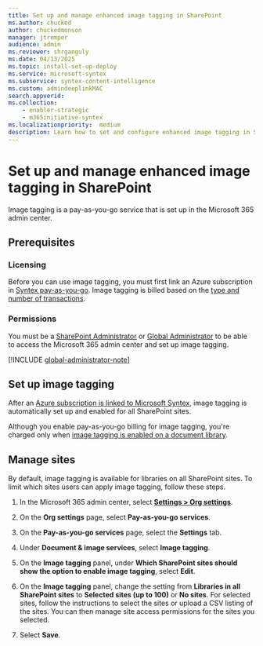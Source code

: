 ```yaml
---
title: Set up and manage enhanced image tagging in SharePoint
ms.author: chucked
author: chuckedmonson
manager: jtremper
audience: admin
ms.reviewer: shrganguly
ms.date: 04/13/2025
ms.topic: install-set-up-deploy
ms.service: microsoft-syntex
ms.subservice: syntex-content-intelligence
ms.custom: admindeeplinkMAC
search.appverid:
ms.collection:
    - enabler-strategic
    - m365initiative-syntex
ms.localizationpriority:  medium
description: Learn how to set and configure enhanced image tagging in SharePoint.
---
```


# Set up and manage enhanced image tagging in SharePoint

Image tagging is a pay-as-you-go service that is set up in the Microsoft 365 admin center.

## Prerequisites

### Licensing

Before you can use image tagging, you must first link an Azure subscription in [Syntex pay-as-you-go](syntex-azure-billing.md). Image tagging is billed based on the [type and number of transactions](syntex-pay-as-you-go-services.md).

### Permissions

You must be a [SharePoint Administrator](/entra/identity/role-based-access-control/permissions-reference#sharepoint-administrator) or [Global Administrator](/entra/identity/role-based-access-control/permissions-reference#global-administrator) to be able to access the Microsoft 365 admin center and set up image tagging.

[!INCLUDE [global-administrator-note](../includes/global-administrator-note.md)]

## Set up image tagging

After an [Azure subscription is linked to Microsoft Syntex](syntex-azure-billing.md), image tagging is automatically set up and enabled for all SharePoint sites.

Although you enable pay-as-you-go billing for image tagging, you're charged only when [image tagging is enabled on a document library](image-tagging.md).

## Manage sites

By default, image tagging is available for libraries on all SharePoint sites. To limit which sites users can apply image tagging, follow these steps.

1. In the Microsoft 365 admin center, select <a href="https://go.microsoft.com/fwlink/p/?linkid=2171997" target="_blank">**Settings > Org settings**</a>.

2. On the **Org settings** page, select **Pay-as-you-go services**.

3. On the **Pay-as-you-go services** page, select the **Settings** tab.

4. Under **Document & image services**, select **Image tagging**.

5. On the **Image tagging** panel, under **Which SharePoint sites should show the option to enable image tagging**, select **Edit**.

6. On the **Image tagging** panel, change the setting from **Libraries in all SharePoint sites** to **Selected sites (up to 100)** or **No sites**. For selected sites, follow the instructions to select the sites or upload a CSV listing of the sites. You can then manage site access permissions for the sites you selected.

7. Select **Save**.
